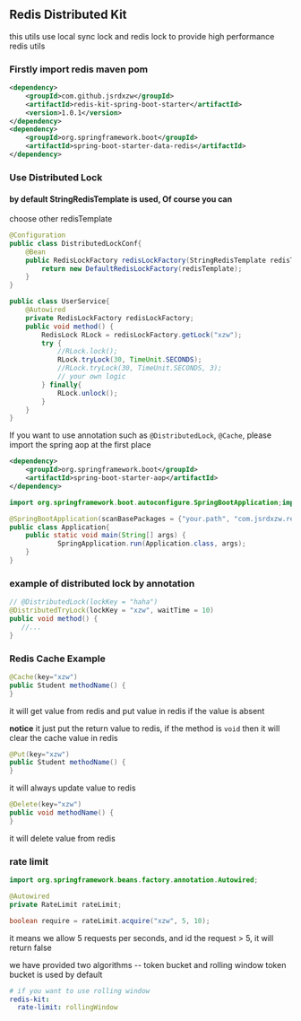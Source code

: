 ## Redis Distributed Kit

this utils use local sync lock and redis lock to provide high performance redis utils

### Firstly import redis maven pom
```xml
<dependency>
    <groupId>com.github.jsrdxzw</groupId>
    <artifactId>redis-kit-spring-boot-starter</artifactId>
    <version>1.0.1</version>
</dependency>
<dependency>
    <groupId>org.springframework.boot</groupId>
    <artifactId>spring-boot-starter-data-redis</artifactId>
</dependency> 
```

### Use Distributed Lock

#### by default StringRedisTemplate is used, Of course you can
choose other redisTemplate
```java
@Configuration
public class DistributedLockConf{
    @Bean
    public RedisLockFactory redisLockFactory(StringRedisTemplate redisTemplate){
        return new DefaultRedisLockFactory(redisTemplate);
    }
}
```

```java
public class UserService{
    @Autowired
    private RedisLockFactory redisLockFactory;
    public void method() {
        RedisLock RLock = redisLockFactory.getLock("xzw");
        try {
            //RLock.lock();
            RLock.tryLock(30, TimeUnit.SECONDS);
            //RLock.tryLock(30, TimeUnit.SECONDS, 3);
            // your own logic
        } finally{
            RLock.unlock();
        }
    }
}
```

If you want to use annotation such as `@DistributedLock`, `@Cache`, please import the spring aop at the first place
```xml
<dependency>
    <groupId>org.springframework.boot</groupId>
    <artifactId>spring-boot-starter-aop</artifactId>
</dependency>
```
```java
import org.springframework.boot.autoconfigure.SpringBootApplication;import org.springframework.context.annotation.ComponentScan;@ComponentScan

@SpringBootApplication(scanBasePackages = {"your.path", "com.jsrdxzw.redis"})
public class Application{
    public static void main(String[] args) {
            SpringApplication.run(Application.class, args);
    }
}
```

### example of distributed lock by annotation
```java
// @DistributedLock(lockKey = "haha")
@DistributedTryLock(lockKey = "xzw", waitTime = 10)
public void method() {
   //...
}
```
### Redis Cache Example

```java
@Cache(key="xzw")
public Student methodName() {
}
```
it will get value from redis and put value in redis if the value is absent

**notice** it just put the return value to redis, if the method is `void` then it will clear the cache value in redis
```java
@Put(key="xzw")
public Student methodName() {
}
```
it will always update value to redis

```java
@Delete(key="xzw")
public void methodName() {
}
```
it will delete value from redis

### rate limit
```java
import org.springframework.beans.factory.annotation.Autowired;

@Autowired
private RateLimit rateLimit;

boolean require = rateLimit.acquire("xzw", 5, 10);
```
it means we allow 5 requests per seconds, and id the request > 5, it will return false

we have provided two algorithms -- token bucket and rolling window
token bucket is used by default 

```yaml
# if you want to use rolling window
redis-kit:
  rate-limit: rollingWindow
```
